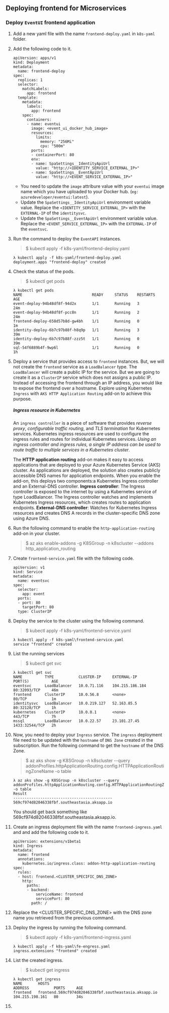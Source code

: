 ## Deploying frontend for Microservices
### Deploy `EventUI` frontend application
1. Add a new yaml file with the name `frontend-deploy.yaml` in `k8s-yaml` folder.
2. Add the following code to it.
    ```
    apiVersion: apps/v1
    kind: Deployment
    metadata:
      name: frontend-deploy
    spec:
      replicas: 1
      selector:
        matchLabels:
          app: frontend
      template:
        metadata:
          labels:
            app: frontend
        spec:           
          containers:
          - name: eventui
            image: <event_ui_docker_hub_image>
            resources:
              limits:
                memory: "256Mi"
                cpu: "500m"
            ports:
            - containerPort: 80
            env:
            - name: SpaSettings__IdentityApiUrl
              value: "http://<IDENTITY_SERVICE_EXTERNAL_IP>"
            - name: SpaSettings__EventApiUrl
              value: "http://<EVENT_SERVICE_EXTERNAL_IP>"       
    ```
    * You need to update the `image` attribure value with your `eventui` image name which you have uploaded to your Docker hub. (`eg: azuredeveloper/eventui:latest`). 
    * Update the `SpaSettings__IdentityApiUrl` environment variable value. Replace the `<IDENTITY_SERVICE_EXTERNAL_IP>` with the `EXTERNAL-IP` of the `identitysvc`.
    * Update the `SpaSettings__EventApiUrl` environment variable value. Replace the `<EVENT_SERVICE_EXTERNAL_IP>` with the `EXTERNAL-IP` of the `eventsvc`.
3. Run the command to deploy the `EventAPI` instances.
    > $ kubectl apply -f k8s-yaml/frontend-deploy.yaml
    ```
    λ kubectl apply -f k8s-yaml/frontend-deploy.yaml
    deployment.apps "frontend-deploy" created
    ```
4. Check the status of the pods.
    > $ kubectl get pods
    ```
    λ kubectl get pods
    NAME                               READY     STATUS    RESTARTS   AGE
    event-deploy-94b48df8f-94d2x       1/1       Running   3          24m
    event-deploy-94b48df8f-pcc8n       1/1       Running   2          24m
    frontend-deploy-658d57b8d-gw4bh    1/1       Running   0          1m
    identity-deploy-6b7c97b88f-h8q9p   1/1       Running   3          39m
    identity-deploy-6b7c97b88f-zzz5t   1/1       Running   0          39m
    sql-54f6889b4f-9wp6l               1/1       Running   0          1h
    ```
5. Deploy a service that provides access to `frontend` instances. But, we will not create the `frontend` service as a `LoadBalancer` type. The `LoadBalancer` will create a public IP for the service. But we are going to create it as a `ClusterIP` service which does not assigns a public IP. Instead of accessing the frontend through an IP address, you would like to expose the frontend over a hostname. Explore using Kubernetes `Ingress` with `AKS HTTP Application Routing` add-on to achieve this purpose. 
    ##### Ingress resource in Kubernetes
    An `ingress controller` is a piece of software that provides *reverse proxy*, *configurable traffic routing*, and *TLS termination* for Kubernetes services. Kubernetes ingress resources are used to configure the ingress rules and routes for individual Kubernetes services. *Using an ingress controller and ingress rules, a single IP address can be used to route traffic to multiple services in a Kubernetes cluster*.
    
    The **HTTP application routing** add-on makes it easy to access applications that are deployed to your Azure Kubernetes Service (AKS) cluster. As applications are deployed, the solution also creates publicly accessible DNS names for application endpoints. When you enable the add-on, this deploys two components:a Kubernetes Ingress controller and an External-DNS controller.
    **Ingress controller**: The Ingress controller is exposed to the internet by using a Kubernetes service of type LoadBalancer. The Ingress controller watches and implements Kubernetes Ingress resources, which creates routes to application endpoints.
    **External-DNS controller**: Watches for Kubernetes Ingress resources and creates DNS A records in the cluster-specific DNS zone using Azure DNS.

6. Run the following command to enable the `http-application-routing` add-on in your cluster.
    > $ az aks enable-addons -g K8SGroup -n k8scluster --addons http_application_routing
7. Create `frontend-service.yaml` file with the following code.
    ```
    apiVersion: v1
    kind: Service
    metadata:
      name: eventsvc
    spec:
      selector:
        app: event
      ports:
      - port: 80
        targetPort: 80
      type: ClusterIP    
    ```
8. Deploy the service to the cluster using the following command.
    > $ kubectl apply -f k8s-yaml/frontend-service.yaml
    ```
    λ kubectl apply -f k8s-yaml\frontend-service.yaml
    service "frontend" created
    ```
9. List the running services
    > $ kubectl get svc
    ```
    λ kubectl get svc
    NAME          TYPE           CLUSTER-IP     EXTERNAL-IP       PORT(S)          AGE
    eventsvc      LoadBalancer   10.0.71.116    104.215.186.184   80:32093/TCP     46m
    frontend      ClusterIP      10.0.56.8      <none>            80/TCP           1m
    identitysvc   LoadBalancer   10.0.219.127   52.163.85.5       80:32128/TCP     1h
    kubernetes    ClusterIP      10.0.0.1       <none>            443/TCP          7h
    mssql         LoadBalancer   10.0.22.57     23.101.27.45      1433:32544/TCP   2h
    ```
10. Now, you need to deploy your `Ingress` service. The `ingress` deployment file need to be updated with the `hostname` of `DNS Zone` created in the subscription. Run the following command to get the `hostname` of the DNS Zone.
    > $ az aks show -g K8SGroup -n k8scluster --query addonProfiles.httpApplicationRouting.config.HTTPApplicationRoutingZoneName -o table
    ```
    λ az aks show -g K8SGroup -n k8scluster --query addonProfiles.httpApplicationRouting.config.HTTPApplicationRoutingZoneName -o table
    Result
    --------------------------------------------
    569cf974d82046338fbf.southeastasia.aksapp.io
    ```
    You should get back something like 569cf974d82046338fbf.southeastasia.aksapp.io. 
11. Create an ingress deployment file with the name `frontend-ingress.yaml` and and add the following code to it.
    ```
    apiVersion: extensions/v1beta1
    kind: Ingress
    metadata:
      name: frontend
      annotations:
        kubernetes.io/ingress.class: addon-http-application-routing
    spec:
      rules:
      - host: frontend.<CLUSTER_SPECIFIC_DNS_ZONE>
        http:
          paths:
          - backend:
              serviceName: frontend
              servicePort: 80
            path: /
    ```
12. Replace the &lt;CLUSTER_SPECIFIC_DNS_ZONE&gt;  with the DNS zone name you retrieved from the previous command.
13. Deploy the ingress by running the following command.
    > $ kubectl apply -f k8s-yaml/frontend-ingress.yaml
    ```
    λ kubectl apply -f k8s-yaml\fe-engress.yaml
    ingress.extensions "frontend" created
    ```
14. List the created ingress.
    > $ kubectl get ingress
    ```
    λ kubectl get ingress
    NAME       HOSTS                                                   ADDRESS           PORTS     AGE
    frontend   frontend.569cf974d82046338fbf.southeastasia.aksapp.io   104.215.198.161   80        34s
    ```
15. 
